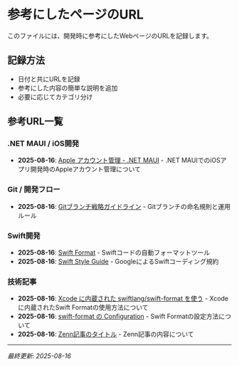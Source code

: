 # 参考にしたページのURL

このファイルには、開発時に参考にしたWebページのURLを記録します。

## 記録方法

- 日付と共にURLを記録
- 参考にした内容の簡単な説明を追加
- 必要に応じてカテゴリ分け

## 参考URL一覧

### .NET MAUI / iOS開発

- **2025-08-16**:
  [Apple アカウント管理 - .NET MAUI](https://learn.microsoft.com/ja-jp/dotnet/maui/ios/apple-account-management?view=net-maui-9.0) -
  .NET MAUIでのiOSアプリ開発時のAppleアカウント管理について

### Git / 開発フロー

- **2025-08-16**:
  [Gitブランチ戦略ガイドライン](https://future-architect.github.io/arch-guidelines/documents/forGitBranch/git_branch_standards.html) -
  Gitブランチの命名規則と運用ルール

### Swift開発

- **2025-08-16**: [Swift Format](https://github.com/swiftlang/swift-format) -
  Swiftコードの自動フォーマットツール
- **2025-08-16**: [Swift Style Guide](https://google.github.io/swift/swift/) -
  GoogleによるSwiftコーディング規約

### 技術記事

- **2025-08-16**:
  [Xcode に内蔵された swiftlang/swift-format を使う](https://zenn.dev/treastrain/articles/8f461a75731562) -
  Xcodeに内蔵されたSwift Formatの使用方法について
- **2025-08-16**: [swift-format の Configuration](https://zenn.dev/kyome/articles/a2dad672c0a65c) -
  Swift Formatの設定方法について
- **2025-08-16**: [Zenn記事のタイトル](https://zenn.dev/kabewall/articles/b8eed0438546d9) -
  Zenn記事の内容について

---

_最終更新: 2025-08-16_
